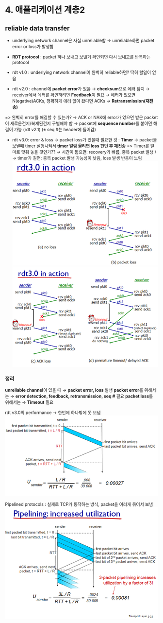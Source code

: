 # 4. 애플리케이션 계층2

## reliable data transfer

- underlying network channel은 사실 unreliable함
  → unreliable하면 packet error or loss가 발생함

- **RDT protocol** : packet 하나 보내고 보낸거 확인되면 다시 보내고를 반복하는 protocol

- rdt v1.0 : underlying network channel이 완벽히 reliable하면? 딱히 할일이 없음
- rdt v2.0 : channel에 **packet error**가 있음
  → **checksum**으로 에러 탐지
  → receiver에서 에러를 확인하려면 **Feedback**이 필요 → 에러가 있으면 N(egative)ACKs, 정확하게 에러 없이 왔다면 ACKs
  → **Retransmission(재전송)**

=> 완벽히 error를 해결할 수 있는가? → ACK or NAK에 error가 있으면 받은 packet이 새로운건지/복제된건지 구별해야 함 → packet에 **sequence number**를 붙이면 해결이 가능 (rdt v2.1)
(※ seq #는 header에 들어감)

- rdt v3.0: error & loss
  → packet loss가 있을때 필요한 것 : **Timer**
  → packet을 보낼때 timer 실행시켜서 **timer 알람 울리면 loss 판단 후 재전송**
  => Timer를 얼마로 맞춰 놓을 것인가??
  → 시간이 짧으면: recovery가 빠름, 중복 packet 발생 / → timer가 길면: 중복 packet 발생 가능성이 낮음, loss 발생 반응이 느림
  ![alt text](image_01.png)
  ![alt text](image_02.png)

### 정리

**unreliable channel**이 있을 때 → **packet error, loss** 발생
**packet error**를 위해서는 → **error detection, feedback, retransmission, seq #** 필요
**packet loss**를 위해서는 → **Timeout** 필요

rdt v3.0의 performance
→ 한번에 하나밖에 못 보냄
![alt text](image_03.png)

Pipelined protocols
: 실제로 TCP가 동작하는 방식, packet을 여러개 묶어서 보냄
![alt text](image_04.png)
